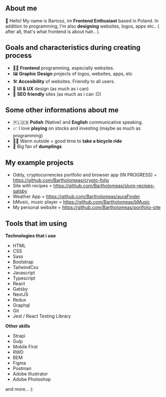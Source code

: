 

## About me 

👋 Hello!
 My name is Bartosz, im **Frontend Enthusiast** based in Poland. 
 In addition to programming, I'm also **designing** websites, logos, apps etc.. ( after all, that's what frontend is about hah.. ).

## Goals and characteristics during creating process

 - 👨‍💻 **Frontend** programming, especially websites.
 - 🖼 **Graphic Design** projects of logos, websites, apps, etc 
 - 🛠 **Accesibility** of websites. Friendly to all users.
 - 🧠 **UI & UX** design (as much as i can)
 - 🤖 **SEO friendly** sites (as much as i can :D)

## Some other informations about me
 - 🇵🇱🇬🇧 **Polish** (Native) and **English** communicative speaking.
 - 📈 I love **playing** on stocks and investing (maybe as much as programming)
 - 🚴‍♀️ Warm outside = good time to **take a bicycle ride**
 - 🥟 Big fan of **dumplings**

## My example projects
- Oddy, cryptocurrencies portfolio and browser app (IN PROGRESS) = https://github.com/Bartholomeas/crypto-folio
- Site with recipes = https://github.com/Bartholomeas/slurp-recipes-gatsby
- Weather App = https://github.com/Bartholomeas/auraFinder
- bMusic, music player = https://github.com/Bartholomeas/bMusic
- My personal website = https://github.com/Bartholomeas/portfolio-site


## Tools that im using
 **Technologies that i use**
  - HTML
  - CSS
  - Sass
  - Bootstrap
  - TailwindCss
  - Javascript
  - Typescript
  - React
  - Gatsby
  - NextJS
  - Redux
  - Graphql
  - Git
  - Jest / React Testing Library

 **Other skills**
- Strapi
- Gulp
- Mobile First
- RWD
- BEM
- Figma
- Postman
- Adobe Illustrator
- Adobe Photoshop

and more... (:


